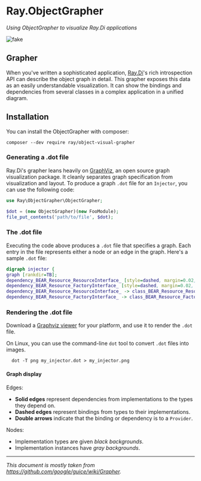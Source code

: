 # Ray.ObjectGrapher

_Using ObjectGrapher to visualize Ray.Di applications_

![fake](https://user-images.githubusercontent.com/529021/72650686-866ec100-39c4-11ea-8b49-2d86d991dc6d.png)

## Grapher
When you've written a sophisticated application, [Ray.Di](https://github.com/ray-di/Ray.Di)'s rich introspection API can describe the object graph in detail. This grapher exposes this data as an easily understandable visualization. It can show the bindings and dependencies from several classes in a complex application in a unified diagram.

## Installation
You can install the ObjectGrapher with composer:

```
composer --dev require ray/object-visual-grapher
```

### Generating a .dot file
Ray.Di's grapher leans heavily on [GraphViz](http://www.graphviz.org/), an open source graph visualization package. It cleanly separates graph specification from visualization and layout. To produce a graph `.dot` file for an `Injector`, you can use the following code:

```php
use Ray\ObjectGrapher\ObjectGrapher;

$dot = (new ObjectGrapher)(new FooModule);
file_put_contents('path/to/file', $dot);
```

### The .dot file
Executing the code above produces a `.dot` file that specifies a graph. Each entry in the file represents either a node or an edge in the graph. Here's a sample `.dot` file:

```dot
digraph injector {
graph [rankdir=TB];
dependency_BEAR_Resource_ResourceInterface_ [style=dashed, margin=0.02, label=<<table cellspacing="0" cellpadding="5" cellborder="0" border="0"><tr><td align="left" port="header" bgcolor="#ffffff"><font color="#000000">BEAR\\Resource\\ResourceInterface<br align="left"/></font></td></tr></table>>, shape=box]
dependency_BEAR_Resource_FactoryInterface_ [style=dashed, margin=0.02, label=<<table cellspacing="0" cellpadding="5" cellborder="0" border="0"><tr><td align="left" port="header" bgcolor="#ffffff"><font color="#000000">BEAR\\Resource\\FactoryInterface<br align="left"/></font></td></tr></table>>, shape=box]
dependency_BEAR_Resource_ResourceInterface_ -> class_BEAR_Resource_Resource [style=dashed, arrowtail=none, arrowhead=onormal]
dependency_BEAR_Resource_FactoryInterface_ -> class_BEAR_Resource_Factory [style=dashed, arrowtail=none, arrowhead=onormal]
```

### Rendering the .dot file
Download a [Graphviz viewer](http://www.graphviz.org/) for your platform, and use it to render the `.dot` file.

On Linux, you can use the command-line `dot` tool to convert `.dot` files into images.
```shell
  dot -T png my_injector.dot > my_injector.png
```

#### Graph display

Edges:
   * **Solid edges** represent dependencies from implementations to the types they depend on.
   * **Dashed edges** represent bindings from types to their implementations.
   * **Double arrows** indicate that the binding or dependency is to a `Provider`.

Nodes:
   * Implementation types are given *black backgrounds*.
   * Implementation instances have *gray backgrounds*.

---
*This document is mostly taken from https://github.com/google/guice/wiki/Grapher.*
